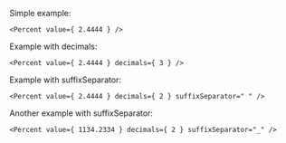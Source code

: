 Simple example:

	<Percent value={ 2.4444 } />

Example with decimals:

	<Percent value={ 2.4444 } decimals={ 3 } />

Example with suffixSeparator:

	<Percent value={ 2.4444 } decimals={ 2 } suffixSeparator=" " />

Another example with suffixSeparator:

	<Percent value={ 1134.2334 } decimals={ 2 } suffixSeparator="_" />
